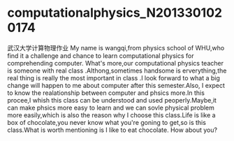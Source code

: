 # computationalphysics_N2013301020174
武汉大学计算物理作业
My name is wangqi,from physics school of WHU,who find it a challenge and chance to learn computational physics for comprehending computer.
What's more,our computational physics teacher is someone with real class .Althong,sometimes handsome is erverything,the real thing is really
the most important in class .I look forward to what a big change will happen to me about computer after this semester.Also, I expect to know 
the realationship between computer and phsics more.In this procee,I whish this class can be understood and used peoperly.Maybe,it can make
phsics more easy to learn and we can sovle physical problem more easily,which is also the reason why I choose this class.Life is like a box
of chocolate,you never know what you're goning to get,so is this class.What is worth mentioning is I like to eat chocolate.
How about you?
